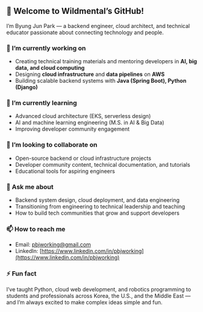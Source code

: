 ## 👋 Welcome to Wildmental’s GitHub!  

I’m Byung Jun Park — a backend engineer, cloud architect, and technical educator passionate about connecting technology and people.  

### 🔭 I’m currently working on  
- Creating technical training materials and mentoring developers in **AI, big data, and cloud computing**
- Designing **cloud infrastructure** and **data pipelines** on **AWS**
- Building scalable backend systems with **Java (Spring Boot), Python (Django)**  

### 🌱 I’m currently learning  
- Advanced cloud architecture (EKS, serverless design)  
- AI and machine learning engineering (M.S. in AI & Big Data)  
- Improving developer community engagement  

### 👯 I’m looking to collaborate on  
- Open-source backend or cloud infrastructure projects  
- Developer community content, technical documentation, and tutorials  
- Educational tools for aspiring engineers  

### 💬 Ask me about  
- Backend system design, cloud deployment, and data engineering  
- Transitioning from engineering to technical leadership and teaching  
- How to build tech communities that grow and support developers  

### 📫 How to reach me  
- Email: pbjworking@gmail.com  
- LinkedIn: [https://www.linkedin.com/in/pbjworking](https://www.linkedin.com/in/pbjworking)  

### ⚡ Fun fact  
I’ve taught Python, cloud web development, and robotics programming to students and professionals across Korea, the U.S., and the Middle East — and I’m always excited to make complex ideas simple and fun.  
